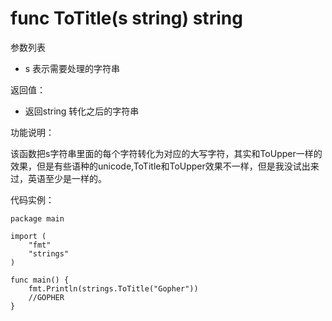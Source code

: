 # func ToTitle(s string) string

参数列表

- s 表示需要处理的字符串

返回值：

- 返回string 转化之后的字符串

功能说明：

该函数把s字符串里面的每个字符转化为对应的大写字符，其实和ToUpper一样的效果，但是有些语种的unicode,ToTitle和ToUpper效果不一样，但是我没试出来过，英语至少是一样的。

代码实例：

	package main
	
	import (
		"fmt"
		"strings"
	)
	
	func main() {
		fmt.Println(strings.ToTitle("Gopher"))
		//GOPHER
	}
